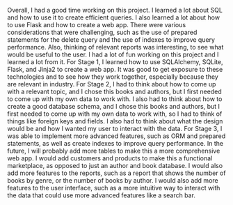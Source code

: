 Overall, I had a good time working on this project. I learned a lot about SQL and how to use it to create efficient queries. I also learned a lot about how to use Flask and how to create a web app. There were various considerations that were challenging, such as the use of prepared statements for the delete query and the use of indexes to improve query performance. Also, thinking of relevant reports was interesting, to see what would be useful to the user. I had a lot of fun working on this project and I learned a lot from it. 
For Stage 1, I learned how to use SQLAlchemy, SQLite, Flask, and Jinja2 to create a web app. It was good to get exposure to these technologies and to see how they work together, especially because they are relevant in industry. For Stage 2, I had to think about how to come up with a relevant topic, and I chose this books and authors, but I first needed to come up with my own data to work with. I also had to think about how to create a good database schema, and I chose this books and authors, but I first needed to come up with my own data to work with, so I had to think of things like foreign keys and fields. I also had to think about what the design would be and how I wanted my user to interact with the data. For Stage 3, I was able to implement more advanced features, such as ORM and prepared statements, as well as create indexes to improve query performance. 
In the future, I will probably add more tables to make this a more comprehensive web app. I would add customers and products to make this a functional marketplace, as opposed to just an author and book database. I would also add more features to the reports, such as a report that shows the number of books by genre, or the number of books by author. I would also add more features to the user interface, such as a more intuitive way to interact with the data that could use more advanced features like a search bar. 